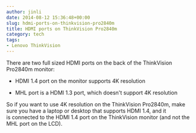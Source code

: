 ```yaml
---
author: jinli
date: 2014-08-12 15:36:48+00:00
slug: hdmi-ports-on-thinkvision-pro2840m
title: HDMI ports on ThinkVision Pro2840m
category: tech
tags:
- Lenovo ThinkVision
---
```

There are two full sized HDMI ports on the back of the ThinkVision Pro2840m monitor:



  * HDMI 1.4 port on the monitor supports 4K resolution

  * MHL port is a HDMI 1.3 port, which doesn't support 4K resolution


So if you want to use 4K resolution on the ThinkVision Pro2840m, make sure you have a laptop or desktop that supports HDMI 1.4, and it is connected to the HDMI 1.4 port on the ThinkVision monitor (and not the MHL port on the LCD).


